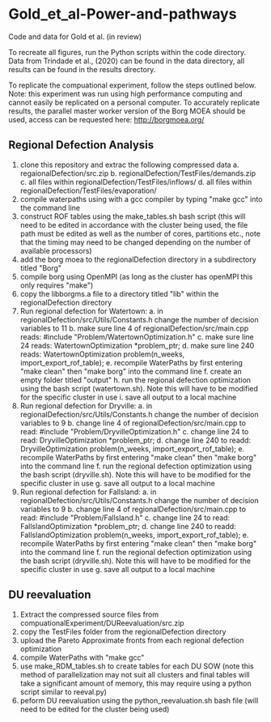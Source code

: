 # Gold_et_al-Power-and-pathways
Code and data for Gold et al. (in review)

To recreate all figures, run the Python scripts within the code directory.
Data from Trindade et al., (2020) can be found in the data directory, all results can be found in the results directory.

To replicate the compuational experiment, follow the steps outlined below.
Note: this experiment was run using high performance computing and cannot easily be replicated on a personal computer. To accurately replicate results, the parallel master worker version of the Borg MOEA should be used, access can be requested here: http://borgmoea.org/

## Regional Defection Analysis
1. clone this repository and extrac the following compressed data
    a. regaionalDefection/src.zip
    b. regionalDefection/TestFiles/demands.zip
    c. all files within regionalDefection/TestFiles/inflows/
    d. all files within regionalDefection/TestFiles/evaporation/
2. compile waterpaths using with a gcc compiler by typing "make gcc" into the command line
3. construct ROF tables using the make_tables.sh bash script (this will need to be edited in accordance with the cluster being used, the file path must be edited as well as the number of cores, partitions etc., note that the timing may need to be changed depending on the number of available processors)
4. add the borg moea to the regionalDefection directory in a subdirectory titled "Borg"
5. compile borg using OpenMPI (as long as the cluster has openMPI this only requires "make")
6. copy the libborgms.a file to a directory titled "lib" within the regionalDefection directory
7. Run regional defection for Watertown:
    a. in regionalDefection/src/Utils/Constants.h change the number of decision variables to 11
    b. make sure line 4 of regionalDefection/src/main.cpp reads: #include "Problem/WatertownOptimization.h"
    c. make sure line 24 reads: WatertownOptimization \*problem_ptr;
    d. make sure line 240 reads: WatertownOptimization problem(n_weeks, import_export_rof_table);
    e. recompile WaterPaths by first entering "make clean" then "make borg" into the command line
    f. create an empty folder titled "output"
    h. run the regional defection optimization using the bash script (watertown.sh). Note this will have to be modified for the specific cluster in use
    i. save all output to a local machine
9. Run regional defection for Dryville:
    a. in regionalDefection/src/Utils/Constants.h change the number of decision variables to 9
    b. change line 4 of regionalDefection/src/main.cpp to read: #include "Problem/DryvilleOptimization.h"
    c. change line 24 to read: DryvilleOptimization \*problem_ptr;
    d. change line 240 to readd: DryvilleOptimization problem(n_weeks, import_export_rof_table);
    e. recompile WaterPaths by first entering "make clean" then "make borg" into the command line
    f. run the regional defection optimization using the bash script (dryville.sh). Note this will have to be modified for the specific cluster in use
    g. save all output to a local machine
11. Run regional defection for Fallsland:
    a. in regionalDefection/src/Utils/Constants.h change the number of decision variables to 9
    b. change line 4 of regionalDefection/src/main.cpp to read: #include "Problem/Fallsland.h"
    c. change line 24 to read: FallslandOptimization \*problem_ptr;
    d. change line 240 to readd: FallslandOptimization problem(n_weeks, import_export_rof_table);
    e. recompile WaterPaths by first entering "make clean" then "make borg" into the command line
    f. run the regional defection optimization using the bash script (dryville.sh). Note this will have to be modified for the specific cluster in use
    g. save all output to a local machine

## DU reevaluation
1. Extract the compressed source files from compuationalExperiment/DUReevaluation/src.zip
2. copy the TestFiles folder from the regionalDefection directory
3. upload the Pareto Approximate fronts from each regional defection optimization
4. compile WaterPaths with "make gcc"
5. use make_RDM_tables.sh to create tables for each DU SOW (note this method of parallelization may not suit all clusters and final tables will take a significant amount of memory, this may require using a python script similar to reeval.py)
6. peform DU reevaluation using the python_reevaluation.sh bash file (will need to be edited for the cluster being used)

